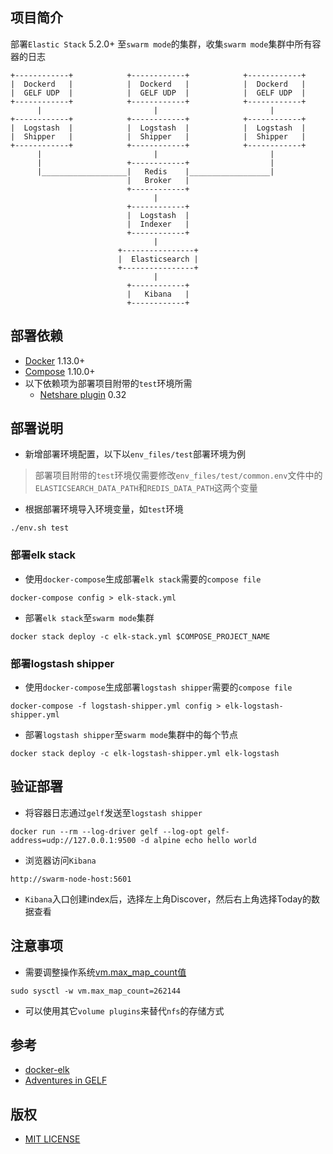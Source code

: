 ## 项目简介

部署`Elastic Stack` 5.2.0+ 至`swarm mode`的集群，收集`swarm mode`集群中所有容器的日志

```
+------------+            +------------+            +------------+
|  Dockerd   |            |  Dockerd   |            |  Dockerd   |
|  GELF UDP  |            |  GELF UDP  |            |  GELF UDP  |
+------------+            +------------+            +------------+
      |                         |                         |
+------------+            +------------+            +------------+
|  Logstash  |            |  Logstash  |            |  Logstash  |
|  Shipper   |            |  Shipper   |            |  Shipper   |
+------------+            +------------+            +------------+
      |                         |                         |
      |                   +------------+                  |
      |___________________|   Redis    |__________________|
                          |   Broker   |
                          +------------+
                                |
                          +------------+
                          |  Logstash  |
                          |  Indexer   |
                          +------------+
                                |
                        +----------------+
                        |  Elasticsearch |
                        +----------------+
                                |
                          +------------+
                          |   Kibana   |
                          +------------+
```

## 部署依赖

- [Docker](https://github.com/docker/docker) 1.13.0+
- [Compose](https://github.com/docker/compose) 1.10.0+
- 以下依赖项为部署项目附带的`test`环境所需
  - [Netshare plugin](https://github.com/ContainX/docker-volume-netshare) 0.32

## 部署说明

- 新增部署环境配置，以下以`env_files/test`部署环境为例

> 部署项目附带的`test`环境仅需要修改`env_files/test/common.env`文件中的`ELASTICSEARCH_DATA_PATH`和`REDIS_DATA_PATH`这两个变量

- 根据部署环境导入环境变量，如`test`环境
```
./env.sh test
```

### 部署elk stack

- 使用`docker-compose`生成部署`elk stack`需要的`compose file`
```
docker-compose config > elk-stack.yml
```

- 部署`elk stack`至`swarm mode`集群
```
docker stack deploy -c elk-stack.yml $COMPOSE_PROJECT_NAME
```

### 部署logstash shipper

- 使用`docker-compose`生成部署`logstash shipper`需要的`compose file`
```
docker-compose -f logstash-shipper.yml config > elk-logstash-shipper.yml
```

- 部署`logstash shipper`至`swarm mode`集群中的每个节点
```
docker stack deploy -c elk-logstash-shipper.yml elk-logstash
```

## 验证部署

- 将容器日志通过`gelf`发送至`logstash shipper`
```
docker run --rm --log-driver gelf --log-opt gelf-address=udp://127.0.0.1:9500 -d alpine echo hello world
```

- 浏览器访问`Kibana`
```
http://swarm-node-host:5601
```

- `Kibana`入口创建index后，选择左上角Discover，然后右上角选择Today的数据查看

## 注意事项

- 需要调整操作系统[vm.max_map_count值](https://www.elastic.co/guide/en/elasticsearch/reference/current/vm-max-map-count.html)
```
sudo sysctl -w vm.max_map_count=262144
```

- 可以使用其它`volume plugins`来替代`nfs`的存储方式

## 参考

- [docker-elk](https://github.com/deviantony/docker-elk)
- [Adventures in GELF](https://blog.docker.com/2017/02/adventures-in-gelf/)

## 版权

- [MIT LICENSE](LICENSE)
